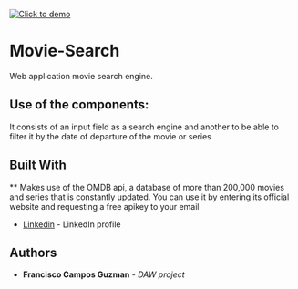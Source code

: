 
<a href="https://campos4guzman.github.io/Movie-Search/"><img src="https://images-na.ssl-images-amazon.com/images/I/51A10zqCNeL.png" title="Click to demo"></a>

# Movie-Search

Web application movie search engine.

## Use of the components:

It consists of an input field as a search engine and another to be able to filter it by the date of 
departure of the movie or series

## Built With


** Makes use of the OMDB api, a database of more than 200,000 movies and series that is constantly updated. You can use it by entering its official website and requesting a free apikey to your email

* [Linkedin](www.linkedin.com/in/francisco-campos-guzmán-62a10a150) - LinkedIn profile

## Authors

* **Francisco Campos Guzman** - *DAW project*
